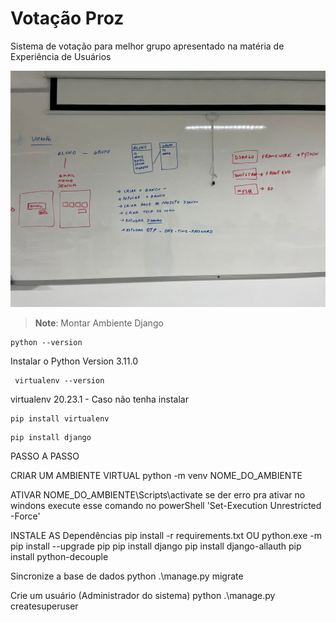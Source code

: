 # Votação Proz
Sistema de votação para melhor grupo apresentado na matéria de Experiência de Usuários

![alt text](https://github.com/pedrorafante/votacao-proz/blob/main/img/Desenho%20inicial.jpeg?raw=true)

>
> **Note**: Montar Ambiente Django
```console
python --version
```
Instalar o Python Version 3.11.0
 
```console
 virtualenv --version
```
virtualenv 20.23.1 - Caso não tenha instalar 
```console
pip install virtualenv
```


```console
pip install django
```

PASSO A PASSO 

CRIAR UM AMBIENTE VIRTUAL
python -m venv NOME_DO_AMBIENTE

ATIVAR 
NOME_DO_AMBIENTE\Scripts\activate
se der erro pra ativar no windons execute esse comando no powerShell 'Set-Execution Unrestricted -Force'

INSTALE AS Dependências
pip install -r requirements.txt
OU
python.exe -m pip install --upgrade pip
pip install django
pip install django-allauth
pip install python-decouple


Sincronize a base de dados
python .\manage.py migrate 

Crie um usuário (Administrador do sistema)
python .\manage.py createsuperuser 

